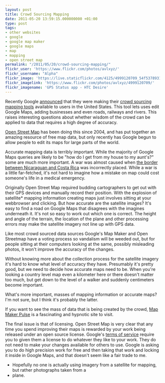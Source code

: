 ```yaml
---
layout: post
title: Crowd Sourcing Mapping
date: 2011-05-20 13:59:15.000000000 +01:00
type: post
tags:
- other websites
- google
- google map maker
- google maps
- map
- mapping
- open street map
permalink: "/2011/05/20/crowd-sourcing-mapping/"
flickr_user: 'https://www.flickr.com/photos/avlxyz/'
flickr_username: "Alpha"
flickr_image: 'https://live.staticflickr.com/4125/4999120709_54f5378931_w.jpg'
flickr_imagelink: 'https://www.flickr.com/photos/avlxyz/4999120709/'
flickr_imagename: 'GPS Status app - HTC Desire'
---
```

Recently Google <a
href="http://googleblog.blogspot.com/2011/04/add-your-local-knowledge-to-map-with.html">announced</a> that
they were making their <a href="http://www.google.com/mapmaker">crowd sourcing mapping tools</a> available to
users in the United States. This tool lets uses edit Google Maps, adding businesses and even roads, railways
and rivers. This raises interesting questions about whether wisdom of the crowd can be applied to data that
requires a high degree of accuracy.

<a href="https://www.openstreetmap.org">Open Street Map</a> has been doing this since 2004, and has put
together an amazing resource of free map data, but only recently has Google begun to allow people to edit its
maps for large parts of the world.

Accurate mapping data is terribly important. While the majority of Google Maps queries are likely to be "how
do I get from my house to my aunt's?" some are much more important. A war was almost caused when <a
href="http://www.wired.com/dangerroom/2010/11/google-maps-error-blamed-for-nicaraguan-invasion/">the border
between Nicaraguan and Costa Rica</a> was incorrectly placed. While a war is a little far-fetched, it's not
hard to imagine how a mistake on map could cost someone's life in a medical emergency.

Originally Open Street Map required budding cartographers to get out with their GPS devices and manually
record their position. With the explosion of satellite* mapping information creating maps just involves
sitting at your webbrowser and clicking. But how accurate are the satellite images? It's easy to find a road
on Google Maps that disagrees with the imagines underneath it. It's not so easy to work out which one is
correct. The height and angle of the terrain, the location of the plane and other processing errors may make
the satellite imagery not line up with GPS data.

Like most crowd sourced data sources Google's Map Maker and Open Streetmap have a voting process so vandalism
will be weeded out, but for people sitting at their computers looking at the same, possibly misleading photos,
it won't improve the accuracy of the changes.

Without knowing more about the collection process for the satellite imagery it's hard to know what level of
accuracy they have. Presumably it's pretty good, but we need to decide how accurate maps need to be. When
you're looking a country level map even a kilometer here or there doesn't matter too much, but get down to the
level of a walker and suddenly centimeters become important.

What's more important, masses of mapping information or accurate maps? I'm not sure, but I think it's probably
the latter.

If you want to see the mass of data that is being created by the crowd, <a
href="http://www.google.com/mapmaker/pulse">Map Maker Pulse</a> is a fascinating and hypnotic site to visit.

The final issue is that of licensing. Open Street Map is very clear that any time you spend improving their
maps is rewarded by your work being released under an open source license. Google's <a
href="http://www.google.com/mapmaker/mapfiles/s/terms_mapmaker.html">terms of service</a> require you to given
them a license to do whatever they like to your work. They do not need to make your changes available for
others to use. Google is asking you to do high precision work for free and then taking that work and locking
it inside in Google Maps, and that doesn't seem like a fair trade to me.

* Hopefully no one is actually using imagery from a satellite for mapping, but rather photographs taken from a
* plane.
